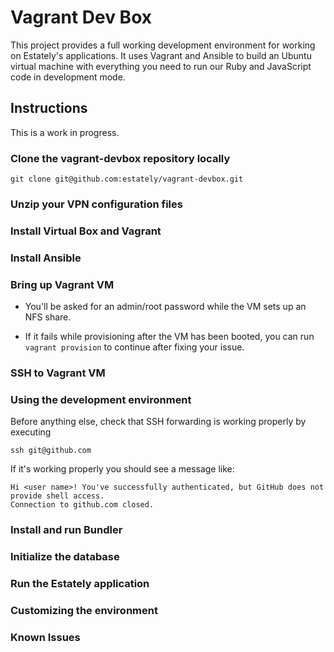 # Vagrant Dev Box

This project provides a full working development environment for working on
Estately's applications. It uses Vagrant and Ansible to build an Ubuntu virtual
machine with everything you need to run our Ruby and JavaScript code in
development mode.

## Instructions

This is a work in progress.

### Clone the vagrant-devbox repository locally

    git clone git@github.com:estately/vagrant-devbox.git

### Unzip your VPN configuration files
### Install Virtual Box and Vagrant
### Install Ansible
### Bring up Vagrant VM

* You'll be asked for an admin/root password while the VM sets up an NFS share.

* If it fails while provisioning after the VM has been booted, you can run `vagrant provision` to continue after fixing your issue.

### SSH to Vagrant VM
### Using the development environment

Before anything else, check that SSH forwarding is working properly by executing

    ssh git@github.com

If it's working properly you should see a message like:

    Hi <user name>! You've successfully authenticated, but GitHub does not provide shell access.
    Connection to github.com closed.

### Install and run Bundler

### Initialize the database
### Run the Estately application
### Customizing the environment
### Known Issues